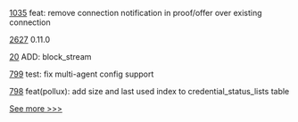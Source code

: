 
[1035](https://github.com/hyperledger/aries-mobile-agent-react-native/pull/1035) feat: remove connection notification in proof/offer over existing connection

[2627](https://github.com/hyperledger/aries-cloudagent-python/pull/2627) 0.11.0

[20](https://github.com/hyperledger/iroha-2-examples/pull/20) ADD: block_stream

[799](https://github.com/hyperledger-labs/open-enterprise-agent/pull/799) test: fix multi-agent config support

[798](https://github.com/hyperledger-labs/open-enterprise-agent/pull/798) feat(pollux): add size and last used index to credential_status_lists table


[See more >>>](https://start-here.hyperledger.org/pull-requests)
